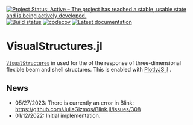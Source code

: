 [![Project Status: Active – The project has reached a stable, usable state and is being actively developed.](http://www.repostatus.org/badges/latest/active.svg)](http://www.repostatus.org/#active)
[![Build status](https://github.com/PetrKryslUCSD/VisualStructures.jl/workflows/CI/badge.svg)](https://github.com/PetrKryslUCSD/VisualStructures.jl/actions)
[![codecov](https://codecov.io/gh/PetrKryslUCSD/VisualStructures.jl/branch/main/graph/badge.svg?token=5MHDMHEFCY)](https://codecov.io/gh/PetrKryslUCSD/VisualStructures.jl)
[![Latest documentation](https://img.shields.io/badge/docs-latest-blue.svg)](https://petrkryslucsd.github.io/VisualStructures.jl/dev)


# VisualStructures.jl

[`VisualStructures`](https://github.com/PetrKryslUCSD/VisualStructures.jl)   in
used for the of the response of three-dimensional flexible beam and shell structures.
This is enabled with [PlotlyJS.jl](https://github.com/JuliaPlots/PlotlyJS.jl) .

## News

- 05/27/2023: There is currently an error in Blink: https://github.com/JuliaGizmos/Blink.jl/issues/308
- 01/12/2022: Initial implementation.

